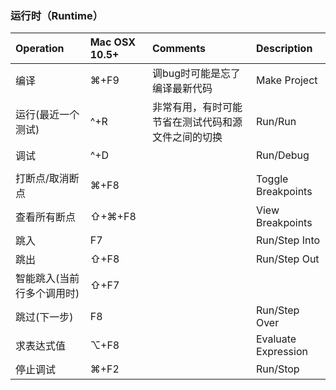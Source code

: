### 运行时（Runtime）

| Operation | Mac OSX 10.5+ | Comments | Description |
| :---      | :---        | :---          | :---     |
| 编译 | ⌘+F9 | 调bug时可能是忘了编译最新代码 | Make Project |
| 运行(最近一个测试) | ^+R | 非常有用，有时可能节省在测试代码和源文件之间的切换 | Run/Run |
| 调试 | ^+D | | Run/Debug |
|||||
| 打断点/取消断点 | ⌘+F8 | | Toggle Breakpoints |
| 查看所有断点 | ⇧+⌘+F8 | | View Breakpoints |
| 跳入 | F7 | | Run/Step Into |
| 跳出 | ⇧+F8 | | Run/Step Out |
| 智能跳入(当前行多个调用时) | ⇧+F7 |
| 跳过(下一步) | F8 | | Run/Step Over |
| 求表达式值 | ⌥+F8 | | Evaluate Expression |
| 停止调试 | ⌘+F2 | | Run/Stop |
